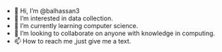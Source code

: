 - 👋 Hi, I’m @balhassan3
- 👀 I’m interested in data collection.
- 🌱 I’m currently learning computer science.
- 💞️ I’m looking to collaborate on anyone with knowledge in computing.
- 📫 How to reach me ,just give me a text.

<!---
balhassan3/balhassan3 is a ✨ special ✨ repository because its `README.md` (this file) appears on your GitHub profile.
You can click the Preview link to take a look at your changes.
--->
